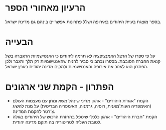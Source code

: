 # הרעיון מאחורי הספר
בספר מוצגת בעיית היהודים באירופה ושלל פתרונות אפשריים בינהם גם מדינת ישראל.


# הבעייה
על פי ספרו של הרצל האמנציפציה לא תרמה ליהודים כי האנטישמיות התגברה בשל קנאת החברה הסובבת. בספרו נכתב כי סביר להניח שהאנטישמיות רק תלך ותגבר ולכן הפתרון הוא לעזוב את אירופה והאנטישמיות ולהקים מדינה יהודית בארץ ישראל.


# הפתרון - הקמת שני ארגונים
* הקמת "אגודת היהודים" - ארגון מדיני שינהל משא ומתן עם מעצמות העולם (האימפריה העות'מאנית, רוסיה, גרמניה, האימפריה הבריטית) על מנת להשיג צ’רטר להקמת המדינה.
* הקמת "חברת היהודים" - ארגון כלכלי שיטפל בהחזרת הרכוש של היהודים בגולה לטובת העליה לטריטוריה בה תוקם מדינה יהודית.
